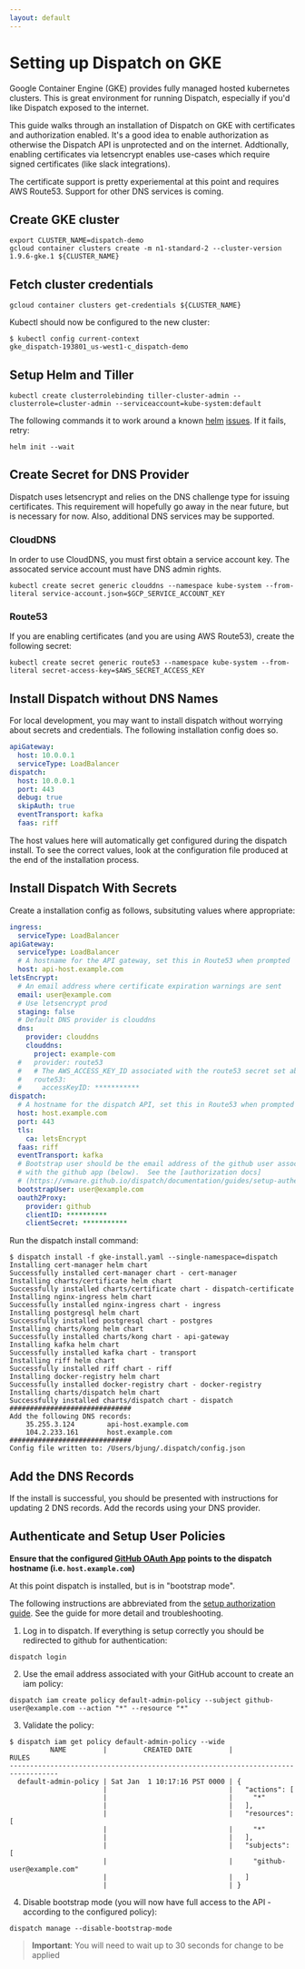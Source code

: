 ```yaml
---
layout: default
---
```


# Setting up Dispatch on GKE

Google Container Engine (GKE) provides fully managed hosted kubernetes clusters.  This is great environment for running
Dispatch, especially if you'd like Dispatch exposed to the internet.

This guide walks through an installation of Dispatch on GKE with certificates and authorization enabled.  It's a good
idea to enable authorization as otherwise the Dispatch API is unprotected and on the internet.  Addtionally, enabling
certificates via letsencrypt enables use-cases which require signed certificates (like slack integrations).

The certificate support is pretty experiemental at this point and requires AWS Route53.  Support for other DNS services
is coming.

## Create GKE cluster

```
export CLUSTER_NAME=dispatch-demo
gcloud container clusters create -m n1-standard-2 --cluster-version 1.9.6-gke.1 ${CLUSTER_NAME}
```

## Fetch cluster credentials

```
gcloud container clusters get-credentials ${CLUSTER_NAME}
```

Kubectl should now be configured to the new cluster:

```
$ kubectl config current-context
gke_dispatch-193801_us-west1-c_dispatch-demo
```

## Setup Helm and Tiller

```
kubectl create clusterrolebinding tiller-cluster-admin --clusterrole=cluster-admin --serviceaccount=kube-system:default
```

The following commands it to work around a known [helm](https://github.com/kubernetes/helm/issues/3409)
[issues](https://github.com/kubernetes/helm/issues/3379).  If it fails, retry:

```
helm init --wait
```

## Create Secret for DNS Provider

Dispatch uses letsencrypt and relies on the DNS challenge type for issuing certificates.  This requirement
will hopefully go away in the near future, but is necessary for now.  Also, additional DNS services may be
supported.

### CloudDNS

In order to use CloudDNS, you must first obtain a service account key.  The assocated service account must have
DNS admin rights.

```
kubectl create secret generic clouddns --namespace kube-system --from-literal service-account.json=$GCP_SERVICE_ACCOUNT_KEY
```

### Route53

If you are enabling certificates (and you are using AWS Route53), create the following secret:

```
kubectl create secret generic route53 --namespace kube-system --from-literal secret-access-key=$AWS_SECRET_ACCESS_KEY
```

## Install Dispatch without DNS Names

For local development, you may want to install dispatch without worrying about secrets and credentials. The following installation config does so.
```yaml
apiGateway:
  host: 10.0.0.1
  serviceType: LoadBalancer
dispatch:
  host: 10.0.0.1
  port: 443
  debug: true
  skipAuth: true
  eventTransport: kafka
  faas: riff
```

The host values here will automatically get configured during the dispatch install. To see the correct values, look at the configuration file produced at the end of the installation process.

## Install Dispatch With Secrets

Create a installation config as follows, subsituting values where appropriate:

```yaml
ingress:
  serviceType: LoadBalancer
apiGateway:
  serviceType: LoadBalancer
  # A hostname for the API gateway, set this in Route53 when prompted
  host: api-host.example.com
letsEncrypt:
  # An email address where certificate expiration warnings are sent
  email: user@example.com
  # Use letsencrypt prod
  staging: false
  # Default DNS provider is clouddns
  dns:
    provider: clouddns
    clouddns:
      project: example-com
  #   provider: route53
  #   # The AWS_ACCESS_KEY_ID associated with the route53 secret set above
  #   route53:
  #     accessKeyID: ***********
dispatch:
  # A hostname for the dispatch API, set this in Route53 when prompted
  host: host.example.com
  port: 443
  tls:
    ca: letsEncrypt
  faas: riff
  eventTransport: kafka
  # Bootstrap user should be the email address of the github user assocated
  # with the github app (below).  See the [authorization docs]
  # (https://vmware.github.io/dispatch/documentation/guides/setup-authentication)
  bootstrapUser: user@example.com
  oauth2Proxy:
    provider: github
    clientID: **********
    clientSecret: ***********
```

Run the dispatch install command:

```
$ dispatch install -f gke-install.yaml --single-namespace=dispatch
Installing cert-manager helm chart
Successfully installed cert-manager chart - cert-manager
Installing charts/certificate helm chart
Successfully installed charts/certificate chart - dispatch-certificate
Installing nginx-ingress helm chart
Successfully installed nginx-ingress chart - ingress
Installing postgresql helm chart
Successfully installed postgresql chart - postgres
Installing charts/kong helm chart
Successfully installed charts/kong chart - api-gateway
Installing kafka helm chart
Successfully installed kafka chart - transport
Installing riff helm chart
Successfully installed riff chart - riff
Installing docker-registry helm chart
Successfully installed docker-registry chart - docker-registry
Installing charts/dispatch helm chart
Successfully installed charts/dispatch chart - dispatch
##############################
Add the following DNS records:
	35.255.3.124		api-host.example.com
	104.2.233.161		host.example.com
##############################
Config file written to: /Users/bjung/.dispatch/config.json
```

## Add the DNS Records

If the install is successful, you should be presented with instructions for updating 2 DNS records.  Add the records
using your DNS provider.

## Authenticate and Setup User Policies

**Ensure that the configured [GitHub OAuth App](https://github.com/settings/developers)
points to the dispatch hostname (i.e. `host.example.com`)**

At this point dispatch is installed, but is in "bootstrap mode".

The following instructions are abbreviated from the
[setup authorization guide](https://vmware.github.io/dispatch/documentation/guides/setup-authentication).
See the guide for more detail and troubleshooting.

1. Log in to dispatch. If everything is setup correctly you should be redirected to github for authentication:
```
dispatch login
```

2. Use the email address associated with your GitHub account to create an iam policy:
```
dispatch iam create policy default-admin-policy --subject github-user@example.com --action "*" --resource "*"
```

3. Validate the policy:
```
$ dispatch iam get policy default-admin-policy --wide
          NAME         |         CREATED DATE         |             RULES
----------------------------------------------------------------------------------
  default-admin-policy | Sat Jan  1 10:17:16 PST 0000 | {
                       |                              |   "actions": [
                       |                              |     "*"
                       |                              |   ],
                       |                              |   "resources": [
                       |                              |     "*"
                       |                              |   ],
                       |                              |   "subjects": [
                       |                              |     "github-user@example.com"
                       |                              |   ]
                       |                              | }
```

4. Disable bootstrap mode (you will now have full access to the API - according to the configured policy):

```
dispatch manage --disable-bootstrap-mode
```

> **Important**: You will need to wait up to 30 seconds for change to be applied
